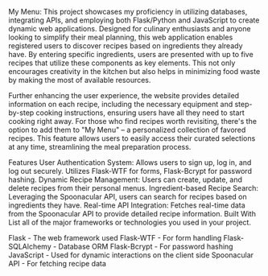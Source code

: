 My Menu:
This project showcases my proficiency in utilizing databases, integrating APIs, and employing both Flask/Python and JavaScript to create dynamic web applications. Designed for culinary enthusiasts and anyone looking to simplify their meal planning, this web application enables registered users to discover recipes based on ingredients they already have. By entering specific ingredients, users are presented with up to five recipes that utilize these components as key elements. This not only encourages creativity in the kitchen but also helps in minimizing food waste by making the most of available resources.

Further enhancing the user experience, the website provides detailed information on each recipe, including the necessary equipment and step-by-step cooking instructions, ensuring users have all they need to start cooking right away. For those who find recipes worth revisiting, there's the option to add them to "My Menu" – a personalized collection of favored recipes. This feature allows users to easily access their curated selections at any time, streamlining the meal preparation process.



Features
User Authentication System: Allows users to sign up, log in, and log out securely. Utilizes Flask-WTF for forms, Flask-Bcrypt for password hashing.
Dynamic Recipe Management: Users can create, update, and delete recipes from their personal menus.
Ingredient-based Recipe Search: Leveraging the Spoonacular API, users can search for recipes based on ingredients they have.
Real-time API Integration: Fetches real-time data from the Spoonacular API to provide detailed recipe information.
Built With
List all of the major frameworks or technologies you used in your project.

Flask - The web framework used
Flask-WTF - For form handling
Flask-SQLAlchemy - Database ORM
Flask-Bcrypt - For password hashing
JavaScript - Used for dynamic interactions on the client side
Spoonacular API - For fetching recipe data